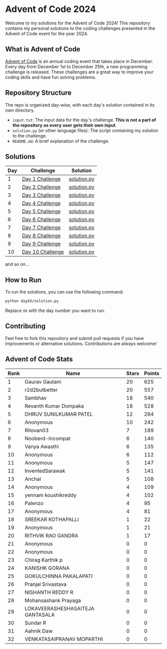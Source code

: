 # Advent of Code 2024

Welcome to my solutions for the Advent of Code 2024! This repository contains my personal solutions to the coding challenges presented in the Advent of Code event for the year 2024.

## What is Advent of Code

[Advent of Code](https://adventofcode.com/) is an annual coding event that takes place in December. Every day from December 1st to December 25th, a new programming challenge is released. These challenges are a great way to improve your coding skills and have fun solving problems.

## Repository Structure

The repo is organized day-wise, with each day's solution contained in its own directory.

- `input.txt`: The input data for the day's challenge. **This is not a part of the repository as every user gets their own input**.
- `solution.py` (or other language files): The script containing my solution to the challenge.
- `README.md`: A brief explanation of the challenge.
## Solutions

| Day | Challenge | Solution |
| --- | --------- | -------- |
| 1   | [Day 1 Challenge](https://adventofcode.com/2024/day/1) | [solution.py](./day01/day1.py) |
| 2   | [Day 2 Challenge](https://adventofcode.com/2024/day/2) | [solution.py](./day02/day2.py) |
| 3   | [Day 3 Challenge](https://adventofcode.com/2024/day/3) | [solution.py](./day03/day3.py) |
| 4   | [Day 4 Challenge](https://adventofcode.com/2024/day/4) | [solution.py](./day04/day4.py) |
| 5   | [Day 5 Challenge](https://adventofcode.com/2024/day/5) | [solution.py](./day05/day5.py) |
| 6   | [Day 6 Challenge](https://adventofcode.com/2024/day/6) | [solution.py](./day06/day6.py) |
| 7   | [Day 7 Challenge](https://adventofcode.com/2024/day/7) | [solution.py](./day07/day7.py) |
| 8   | [Day 8 Challenge](https://adventofcode.com/2024/day/8) | [solution.py](./day08/day8.py) |
| 9   | [Day 9 Challenge](https://adventofcode.com/2024/day/9) | [solution.py](./day09/day9.py) |
| 10   | [Day 10 Challenge](https://adventofcode.com/2024/day/10) | [solution.py](./day10/day10.py) |

and so on...

## How to Run

To run the solutions, you can use the following command:

```bash
python dayXX/solution.py
```

Replace `XX` with the day number you want to run.

## Contributing
Feel free to fork this repository and submit pull requests if you have improvements or alternative solutions. Contributions are always welcome!


<!-- AOC-STATS-START -->
## Advent of Code Stats

| Rank | Name | Stars | Points |
|------|------|-------|--------|
| 1 | Gaurav Gautam | 20 | 625 |
| 2 | r2d2butbetter | 20 | 557 |
| 3 | Sambhav | 18 | 540 |
| 4 | Revanth Kumar Dompaka | 18 | 528 |
| 5 | DHRUV SUNILKUMAR PATEL | 12 | 284 |
| 6 | Anonymous | 10 | 242 |
| 7 | Ritovan03 | 7 | 189 |
| 8 | Nooberd-Incompat | 6 | 140 |
| 9 | Vanya Awasthi  | 6 | 135 |
| 10 | Anonymous | 6 | 112 |
| 11 | Anonymous | 5 | 147 |
| 12 | InventedSarawak | 5 | 141 |
| 13 | Anchal | 5 | 108 |
| 14 | Anonymous | 4 | 109 |
| 15 | yennam koushikreddy | 4 | 102 |
| 16 | Palenzo | 4 | 95 |
| 17 | Anonymous | 4 | 81 |
| 18 | SREEKAR KOTHAPALLI | 1 | 22 |
| 19 | Anonymous | 1 | 21 |
| 20 | RITHVIK RAO GANDRA | 1 | 17 |
| 21 | Anonymous | 0 | 0 |
| 22 | Anonymous | 0 | 0 |
| 23 | Chirag Karthik p | 0 | 0 |
| 24 | KANISHK GORANA | 0 | 0 |
| 25 | GOKULCHINNA PAKALAPATI | 0 | 0 |
| 26 | Pranjal Srivastava | 0 | 0 |
| 27 | NISHANTH REDDY R | 0 | 0 |
| 28 | Mohansashank Prayaga | 0 | 0 |
| 29 | LOKAVEERASHESHASAITEJA GANTASALA | 0 | 0 |
| 30 | Sundar R | 0 | 0 |
| 31 | Aahnik Daw | 0 | 0 |
| 32 | VENKATASAIPRANAV MOPARTHI | 0 | 0 |
<!-- AOC-STATS-END -->

